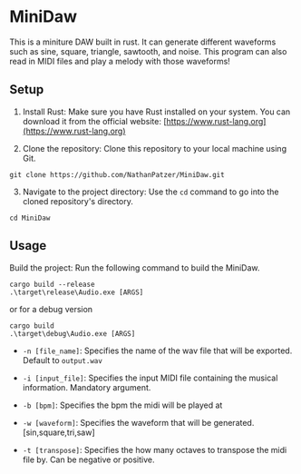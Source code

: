 # MiniDaw

This is a miniture DAW built in rust. It can generate different waveforms such as sine, square, triangle, sawtooth, and noise. This program can also read in MIDI files and play a melody with those waveforms!

## Setup
1. Install Rust: Make sure you have Rust installed on your system. You can download it from the official website: [https://www.rust-lang.org](https://www.rust-lang.org)

2. Clone the repository: Clone this repository to your local machine using Git.
```
git clone https://github.com/NathanPatzer/MiniDaw.git
```
3. Navigate to the project directory: Use the `cd` command to go into the cloned repository's directory.
```
cd MiniDaw
```

## Usage
Build the project: Run the following command to build the MiniDaw.
```
cargo build --release
.\target\release\Audio.exe [ARGS]
```
or for a debug version
```
cargo build
.\target\debug\Audio.exe [ARGS]
```

- `-n [file_name]`: Specifies the name of the wav file that will be exported. Default to `output.wav`
- `-i [input_file]`: Specifies the input MIDI file containing the musical information. Mandatory argument.
- `-b [bpm]`: Specifies the bpm the midi will be played at
- `-w [waveform]`: Specifies the waveform that will be generated. [sin,square,tri,saw]

- `-t [transpose]`: Specifies the how many octaves to transpose the midi file by. Can be negative or positive.
